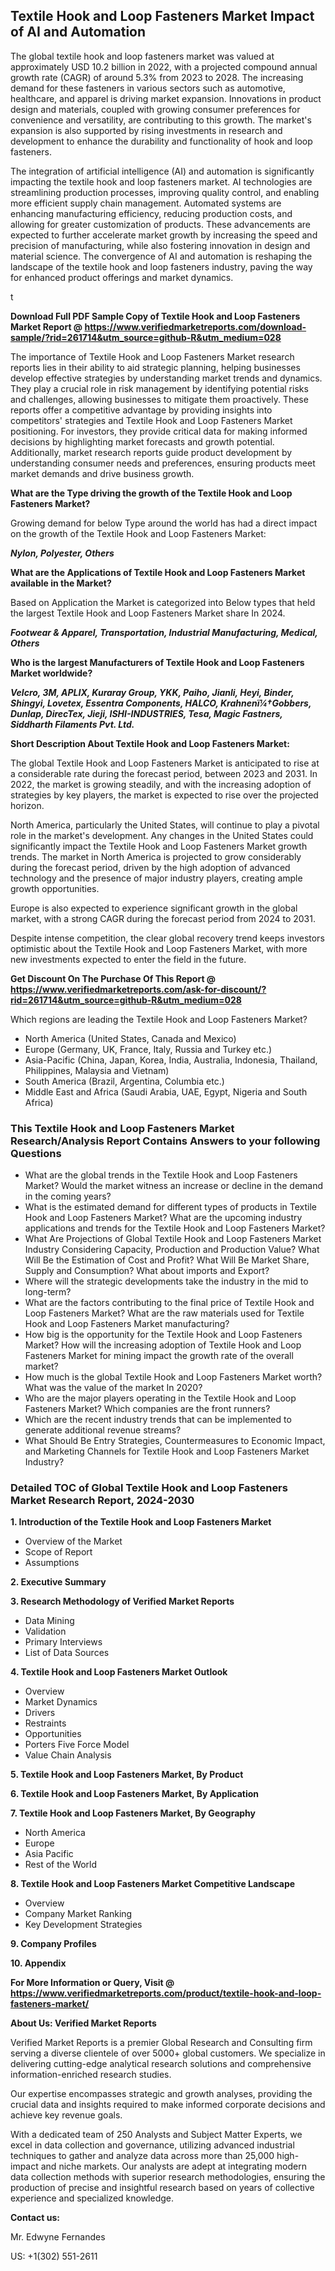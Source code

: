<h2>Textile Hook and Loop Fasteners Market Impact of AI and Automation</h2><p>The global textile hook and loop fasteners market was valued at approximately USD 10.2 billion in 2022, with a projected compound annual growth rate (CAGR) of around 5.3% from 2023 to 2028. The increasing demand for these fasteners in various sectors such as automotive, healthcare, and apparel is driving market expansion. Innovations in product design and materials, coupled with growing consumer preferences for convenience and versatility, are contributing to this growth. The market's expansion is also supported by rising investments in research and development to enhance the durability and functionality of hook and loop fasteners.</p><p>The integration of artificial intelligence (AI) and automation is significantly impacting the textile hook and loop fasteners market. AI technologies are streamlining production processes, improving quality control, and enabling more efficient supply chain management. Automated systems are enhancing manufacturing efficiency, reducing production costs, and allowing for greater customization of products. These advancements are expected to further accelerate market growth by increasing the speed and precision of manufacturing, while also fostering innovation in design and material science. The convergence of AI and automation is reshaping the landscape of the textile hook and loop fasteners industry, paving the way for enhanced product offerings and market dynamics.</p>t</p><p id="" class=""><strong>Download Full PDF Sample Copy of Textile Hook and Loop Fasteners Market Report @ <a href="https://www.verifiedmarketreports.com/download-sample/?rid=261714&utm_source=github-R&utm_medium=028" target="_blank">https://www.verifiedmarketreports.com/download-sample/?rid=261714&utm_source=github-R&utm_medium=028</a></strong></p><p>The importance of&nbsp;Textile Hook and Loop Fasteners Market research reports lies in their ability to aid strategic planning, helping businesses develop effective strategies by understanding market trends and dynamics. They play a crucial role in risk management by identifying potential risks and challenges, allowing businesses to mitigate them proactively. These reports offer a competitive advantage by providing insights into competitors' strategies and Textile Hook and Loop Fasteners Market positioning. For investors, they provide critical data for making informed decisions by highlighting market forecasts and growth potential. Additionally, market research reports guide product development by understanding consumer needs and preferences, ensuring products meet market demands and drive business growth.</p><p><strong>What are the&nbsp;Type driving the growth of the Textile Hook and Loop Fasteners Market?</strong></p><p id="" class="">Growing demand for below Type around the world has had a direct impact on the growth of the Textile Hook and Loop Fasteners Market:</p><em><strong>Nylon, Polyester, Others</strong></em></p><strong>What are the&nbsp;Applications&nbsp;of Textile Hook and Loop Fasteners Market available in the Market?</strong></p><p id="" class="">Based on Application the Market is categorized into Below types that held the largest Textile Hook and Loop Fasteners Market share In 2024.</p><em><strong>Footwear & Apparel, Transportation, Industrial Manufacturing, Medical, Others</strong></em></p><strong>Who is the largest Manufacturers of Textile Hook and Loop Fasteners Market worldwide?</strong></p><p><em><strong>Velcro, 3M, APLIX, Kuraray Group, YKK, Paiho, Jianli, Heyi, Binder, Shingyi, Lovetex, Essentra Components, HALCO, Krahnenï¼†Gobbers, Dunlap, DirecTex, Jieji, ISHI-INDUSTRIES, Tesa, Magic Fastners, Siddharth Filaments Pvt. Ltd.</strong></em></p><p id="" class=""><strong>Short Description About Textile Hook and Loop Fasteners Market:</strong></p><p>The global Textile Hook and Loop Fasteners Market is anticipated to rise at a considerable rate during the forecast period, between 2023 and 2031. In 2022, the market is growing steadily, and with the increasing adoption of strategies by key players, the market is expected to rise over the projected horizon.</p><p>North America, particularly the United States, will continue to play a pivotal role in the market's development. Any changes in the United States could significantly impact the Textile Hook and Loop Fasteners Market growth trends. The market in North America is projected to grow considerably during the forecast period, driven by the high adoption of advanced technology and the presence of major industry players, creating ample growth opportunities.</p><p>Europe is also expected to experience significant growth in the global market, with a strong CAGR during the forecast period from 2024 to 2031.</p><p>Despite intense competition, the clear global recovery trend keeps investors optimistic about the Textile Hook and Loop Fasteners Market, with more new investments expected to enter the field in the future.</p><p id="" class=""><strong>Get Discount On The Purchase Of This Report @ <a href="https://www.verifiedmarketreports.com/ask-for-discount/?rid=261714&utm_source=github-R&utm_medium=028" target="_blank">https://www.verifiedmarketreports.com/ask-for-discount/?rid=261714&utm_source=github-R&utm_medium=028</a></strong></p>Which regions are leading the Textile Hook and Loop Fasteners Market?</p><ul><li>North America (United States, Canada and Mexico)</li><li>Europe (Germany, UK, France, Italy, Russia and Turkey etc.)</li><li>Asia-Pacific (China, Japan, Korea, India, Australia, Indonesia, Thailand, Philippines, Malaysia and Vietnam)</li><li>South America (Brazil, Argentina, Columbia etc.)</li><li>Middle East and Africa (Saudi Arabia, UAE, Egypt, Nigeria and South Africa)</li></ul><h3 id="" class="">This Textile Hook and Loop Fasteners Market Research/Analysis Report Contains Answers to your following Questions</h3><ul><li>What are the global trends in the Textile Hook and Loop Fasteners Market? Would the market witness an increase or decline in the demand in the coming years?</li><li>What is the estimated demand for different types of products in Textile Hook and Loop Fasteners Market? What are the upcoming industry applications and trends for the Textile Hook and Loop Fasteners Market?</li><li>What Are Projections of Global Textile Hook and Loop Fasteners Market Industry Considering Capacity, Production and Production Value? What Will Be the Estimation of Cost and Profit? What Will Be Market Share, Supply and Consumption? What about imports and Export?</li><li>Where will the strategic developments take the industry in the mid to long-term?</li><li>What are the factors contributing to the final price of Textile Hook and Loop Fasteners Market? What are the raw materials used for Textile Hook and Loop Fasteners Market manufacturing?</li><li>How big is the opportunity for the Textile Hook and Loop Fasteners Market? How will the increasing adoption of Textile Hook and Loop Fasteners Market for mining impact the growth rate of the overall market?</li><li>How much is the global Textile Hook and Loop Fasteners Market worth? What was the value of the market In 2020?</li><li>Who are the major players operating in the Textile Hook and Loop Fasteners Market? Which companies are the front runners?</li><li>Which are the recent industry trends that can be implemented to generate additional revenue streams?</li><li>What Should Be Entry Strategies, Countermeasures to Economic Impact, and Marketing Channels for Textile Hook and Loop Fasteners Market Industry?</li></ul><h3 id="" class="">Detailed TOC of Global Textile Hook and Loop Fasteners Market Research Report, 2024-2030</h3><p id="" class=""><strong>1. Introduction of the Textile Hook and Loop Fasteners Market</strong></p><ul><li>Overview of the Market</li><li>Scope of Report</li><li>Assumptions</li></ul><p id="" class=""><strong>2. Executive Summary</strong></p><p id="" class=""><strong>3. Research Methodology of Verified Market Reports</strong></p><ul><li>Data Mining</li><li>Validation</li><li>Primary Interviews</li><li>List of Data Sources</li></ul><p id="" class=""><strong>4. Textile Hook and Loop Fasteners Market Outlook</strong></p><ul><li>Overview</li><li>Market Dynamics</li><li>Drivers</li><li>Restraints</li><li>Opportunities</li><li>Porters Five Force Model</li><li>Value Chain Analysis</li></ul><p id="" class=""><strong>5. Textile Hook and Loop Fasteners Market, By Product</strong></p><p id="" class=""><strong>6. Textile Hook and Loop Fasteners Market, By Application</strong></p><p id="" class=""><strong>7. Textile Hook and Loop Fasteners Market, By Geography</strong></p><ul><li>North America</li><li>Europe</li><li>Asia Pacific</li><li>Rest of the World</li></ul><p id="" class=""><strong>8. Textile Hook and Loop Fasteners Market Competitive Landscape</strong></p><ul><li>Overview</li><li>Company Market Ranking</li><li>Key Development Strategies</li></ul><p id="" class=""><strong>9. Company Profiles</strong></p><p id="" class=""><strong>10. Appendix</strong></p><p id="" class=""><strong>For More Information or Query, Visit @ <a href="https://www.verifiedmarketreports.com/product/textile-hook-and-loop-fasteners-market/" target="_blank">https://www.verifiedmarketreports.com/product/textile-hook-and-loop-fasteners-market/</a></strong></p><p id="" class=""><strong>About Us: Verified Market Reports</strong></p><p id="" class="">Verified Market Reports is a premier Global Research and Consulting firm serving a diverse clientele of over 5000+ global customers. We specialize in delivering cutting-edge analytical research solutions and comprehensive information-enriched research studies.</p><p id="" class="">Our expertise encompasses strategic and growth analyses, providing the crucial data and insights required to make informed corporate decisions and achieve key revenue goals.</p><p id="" class="">With a dedicated team of 250 Analysts and Subject Matter Experts, we excel in data collection and governance, utilizing advanced industrial techniques to gather and analyze data across more than 25,000 high-impact and niche markets. Our analysts are adept at integrating modern data collection methods with superior research methodologies, ensuring the production of precise and insightful research based on years of collective experience and specialized knowledge.</p><p id="" class=""><strong>Contact us:</strong></p><p id="" class="">Mr. Edwyne Fernandes</p><p id="" class="">US: +1(302) 551-2611</p>